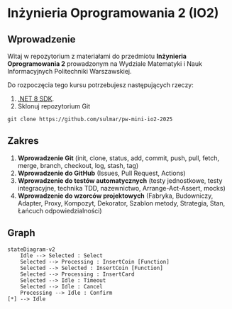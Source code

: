 # Inżynieria Oprogramowania 2 (IO2)

## Wprowadzenie

Witaj w repozytorium z materiałami do przedmiotu **Inżynieria Oprogramowania 2** prowadzonym na Wydziale Matematyki i Nauk Informacyjnych Politechniki Warszawskiej.

Do rozpoczęcia tego kursu potrzebujesz następujących rzeczy:

1. [.NET 8 SDK](https://dotnet.microsoft.com/en-us/download/dotnet/8.0).
2. Sklonuj repozytorium Git
```
git clone https://github.com/sulmar/pw-mini-io2-2025
```

## Zakres
1. **Wprowadzenie Git** (init, clone, status, add, commit, push, pull, fetch, merge, branch, checkout, log, stash, tag)
2. **Wprowadzenie do GitHub** (Issues, Pull Request, Actions)
3. **Wprowadzenie do testów automatycznych** (testy jednostkowe, testy integracyjne, technika TDD, nazewnictwo, Arrange-Act-Assert, mocks)
4. **Wprowadzenie do wzorców projektowych** (Fabryka, Budowniczy, Adapter, Proxy, Kompozyt, Dekorator, Szablon metody, Strategia, Stan, Łańcuch odpowiedzialności)


## Graph

```mermaid
stateDiagram-v2
	Idle --> Selected : Select
	Selected --> Processing : InsertCoin [Function]
	Selected --> Selected : InsertCoin [Function]
	Selected --> Processing : InsertCard
	Selected --> Idle : Timeout
	Selected --> Idle : Cancel
	Processing --> Idle : Confirm
[*] --> Idle
```

